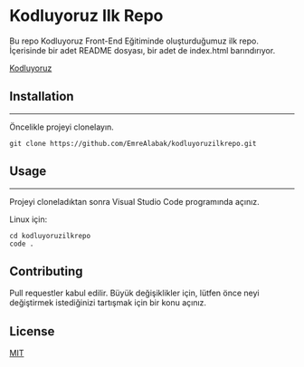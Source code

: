 # Kodluyoruz Ilk Repo
Bu repo Kodluyoruz Front-End Eğitiminde oluşturduğumuz ilk repo. İçerisinde bir adet README dosyası, bir adet de index.html barındırıyor.

[Kodluyoruz](https://www.google.com/url?sa=i&url=https%3A%2F%2Fgithub.com%2FKodluyoruz&psig=AOvVaw1JOJji1xLkBfg3plvB76Ux&ust=1620578419656000&source=images&cd=vfe&ved=0CAIQjRxqFwoTCMiWh5zDuvACFQAAAAAdAAAAABAJ)


## Installation
---------------------------------------------------
Öncelikle projeyi clonelayın.

  ```
  git clone https://github.com/EmreAlabak/kodluyoruzilkrepo.git
  ```
## Usage
---------------------------------------------------

Projeyi cloneladıktan sonra Visual Studio Code programında açınız.

Linux için:
```
cd kodluyoruzilkrepo
code .
```

## Contributing
Pull requestler kabul edilir. Büyük değişiklikler için, lütfen önce neyi değiştirmek istediğinizi tartışmak için bir konu açınız.

## License

[MIT](https://choosealicense.com/licenses/mit/)